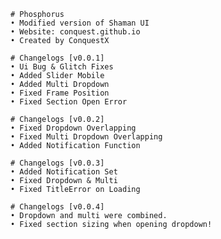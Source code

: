     # Phosphorus
    • Modified version of Shaman UI
    • Website: conquest.github.io
    • Created by ConquestX

    # Changelogs [v0.0.1]
    • Ui Bug & Glitch Fixes
    • Added Slider Mobile
    • Added Multi Dropdown
    • Fixed Frame Position
    • Fixed Section Open Error

    # Changelogs [v0.0.2]
    • Fixed Dropdown Overlapping
    • Fixed Multi Dropdown Overlapping
    • Added Notification Function

    # Changelogs [v0.0.3]
    • Added Notification Set
    • Fixed Dropdown & Multi
    • Fixed TitleError on Loading

    # Changelogs [v0.0.4]
    • Dropdown and multi were combined.
    • Fixed section sizing when opening dropdown!
